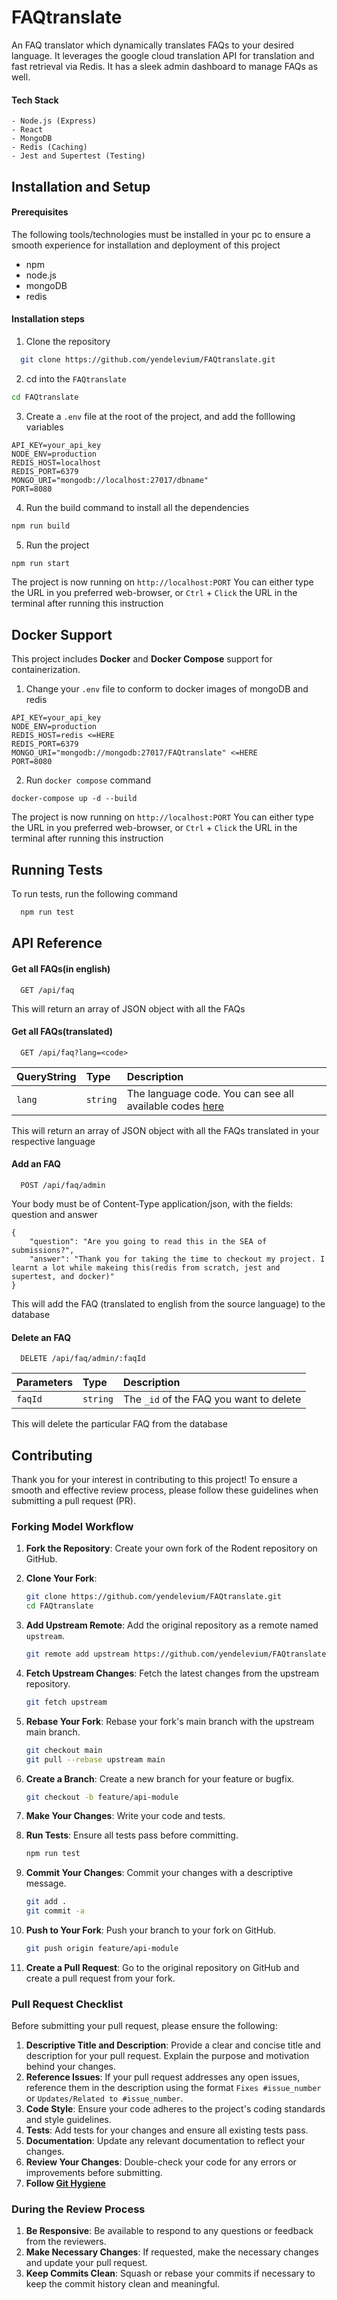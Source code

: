 # FAQtranslate

An FAQ translator which dynamically translates FAQs to your desired language. It leverages the google cloud translation API for translation and fast retrieval via Redis. It has a sleek admin dashboard to manage FAQs as well.

#### Tech Stack 
```
- Node.js (Express)
- React
- MongoDB
- Redis (Caching)
- Jest and Supertest (Testing)
```


## Installation and Setup

#### Prerequisites
The following tools/technologies must be installed in your pc to ensure a smooth experience for installation and deployment of this project
- npm 
- node.js
- mongoDB
- redis

#### Installation steps
1. Clone the repository
```bash
  git clone https://github.com/yendelevium/FAQtranslate.git
```

2. cd into the `FAQtranslate`
```bash
cd FAQtranslate
```

3. Create a `.env` file at the root of the project, and add the folllowing variables
```env
API_KEY=your_api_key
NODE_ENV=production
REDIS_HOST=localhost
REDIS_PORT=6379
MONGO_URI="mongodb://localhost:27017/dbname"
PORT=8080
```

4. Run the build command to install all the dependencies
```bash
npm run build
```

5. Run the project
```bash
npm run start
```

The project is now running on `http://localhost:PORT`
You can either type the URL in you preferred web-browser, or `Ctrl` + `Click` the URL in the terminal after running this instruction

## Docker Support
This project includes **Docker** and **Docker Compose** support for containerization.
1. Change your `.env` file to conform to docker images of mongoDB and redis
```docker
API_KEY=your_api_key
NODE_ENV=production
REDIS_HOST=redis <=HERE
REDIS_PORT=6379
MONGO_URI="mongodb://mongodb:27017/FAQtranslate" <=HERE
PORT=8080
```

2. Run `docker compose` command
```
docker-compose up -d --build 
```
The project is now running on `http://localhost:PORT`
You can either type the URL in you preferred web-browser, or `Ctrl` + `Click` the URL in the terminal after running this instruction

## Running Tests

To run tests, run the following command

```bash
  npm run test
```

## API Reference

#### Get all FAQs(in english)

```http
  GET /api/faq
```
This will return an array of JSON object with all the FAQs
#### Get all FAQs(translated)

```http
  GET /api/faq?lang=<code>
```

| QueryString | Type     | Description                       |
| :-------- | :------- | :-------------------------------- |
| `lang`      | `string` | The language code. You can see all available codes [here](https://cloud.google.com/translate/docs/languages) |

This will return an array of JSON object with all the FAQs translated in your respective language

#### Add an FAQ
```http
  POST /api/faq/admin
```
Your body must be of Content-Type application/json, with the fields: question and answer
```
{
    "question": "Are you going to read this in the SEA of submissions?",
    "answer": "Thank you for taking the time to checkout my project. I learnt a lot while makeing this(redis from scratch, jest and supertest, and docker)"
}
```
This will add the FAQ (translated to english from the source language) to the database
#### Delete an FAQ
```http
  DELETE /api/faq/admin/:faqId
```

| Parameters | Type     | Description                       |
| :-------- | :------- | :-------------------------------- |
| `faqId`      | `string` | The `_id` of the FAQ you want to delete  |

This will delete the particular FAQ from the database
## Contributing
Thank you for your interest in contributing to this project! To ensure a smooth and effective review process, please follow these guidelines when submitting a pull request (PR).

### Forking Model Workflow

1. **Fork the Repository**: Create your own fork of the Rodent repository on GitHub.
2. **Clone Your Fork**:

    ```sh
    git clone https://github.com/yendelevium/FAQtranslate.git
    cd FAQtranslate
    ```

3. **Add Upstream Remote**: Add the original repository as a remote named `upstream`.

    ```sh
    git remote add upstream https://github.com/yendelevium/FAQtranslate.git
    ```

4. **Fetch Upstream Changes**: Fetch the latest changes from the upstream repository.

    ```sh
    git fetch upstream
    ```

5. **Rebase Your Fork**: Rebase your fork's main branch with the upstream main branch.

    ```sh
    git checkout main
    git pull --rebase upstream main
    ```

6. **Create a Branch**: Create a new branch for your feature or bugfix.

    ```sh
    git checkout -b feature/api-module
    ```

7. **Make Your Changes**: Write your code and tests.
8. **Run Tests**: Ensure all tests pass before committing.

    ```sh
    npm run test
    ```

9. **Commit Your Changes**: Commit your changes with a descriptive message.

    ```sh
    git add .
    git commit -a 
    ```

10. **Push to Your Fork**: Push your branch to your fork on GitHub.

    ```sh
    git push origin feature/api-module
    ```

11. **Create a Pull Request**: Go to the original repository on GitHub and create a pull request from your fork.

### Pull Request Checklist

Before submitting your pull request, please ensure the following:

1. **Descriptive Title and Description**: Provide a clear and concise title and description for your pull request. Explain the purpose and motivation behind your changes.
2. **Reference Issues**: If your pull request addresses any open issues, reference them in the description using the format `Fixes #issue_number` or `Updates/Related to #issue_number`.
3. **Code Style**: Ensure your code adheres to the project's coding standards and style guidelines.
4. **Tests**: Add tests for your changes and ensure all existing tests pass.
5. **Documentation**: Update any relevant documentation to reflect your changes.
6. **Review Your Changes**: Double-check your code for any errors or improvements before submitting.
7. **Follow [Git Hygiene](https://cbea.ms/git-commit/)**

### During the Review Process

1. **Be Responsive**: Be available to respond to any questions or feedback from the reviewers.
2. **Make Necessary Changes**: If requested, make the necessary changes and update your pull request.
3. **Keep Commits Clean**: Squash or rebase your commits if necessary to keep the commit history clean and meaningful.